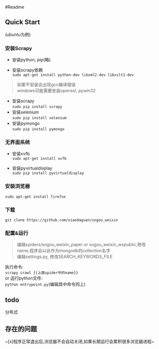#Readme  

## Quick Start   

(ubuntu为例)  

### 安装Scrapy  

- 安装python, pip(略)  

- 安装scrapy依赖  
`sudo apt-get install python-dev libxml2-dev libxslt1-dev`  
> 如果不安装会出现gcc编译错误   
> windows可能需要安装openssl, pywin32    

- 安装scrapy    
`sudo pip install scrapy`  
- 安装selenium  
`sudo pip install selenium`
- 安装pymongo  
`sudo pip install pymongo`  

### 无界面系统   
- 安装xvfb  
`sudo apt-get install xvfb`  

- 安装pyvirtualdisplay    
`sudo pip install pyvirtualdisplay`  
  
### 安装浏览器  
`sudo apt-get install firefox`  

### 下载  
`git clone https://github.com/xiaodaguan/sogou_weixin`  

### 配置&运行 
> 编辑spiders/sogou_weixin_paper or sogou_weixin_wxpublic,修改name,程序会以此作为mongodb的collection名字  
> 编辑settings.py, 修改SEARCH_KEYWORDS_FILE  

执行命令:  
`scrapy crawl {{上面spider中的name}}`  
or 运行python文件:  
`python entrypoint.py`(编辑其中命令同上)  






## todo  

分布式  

## 存在的问题  

~[x]程序正常退出后,浏览器不会自动关闭,如果长期运行会累积很多浏览器进程~